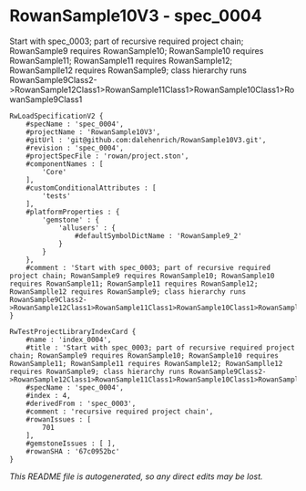 # RowanSample10V3 - spec_0004
Start with spec_0003; part of recursive required project chain; RowanSample9 requires RowanSample10; RowanSample10 requires RowanSample11; RowanSample11 requires RowanSample12; RowanSamplle12 requires RowanSample9; class hierarchy runs RowanSample9Class2->RowanSample12Class1>RowanSample11Class1>RowanSample10Class1>RowanSample9Class1
```
RwLoadSpecificationV2 {
	#specName : 'spec_0004',
	#projectName : 'RowanSample10V3',
	#gitUrl : 'git@github.com:dalehenrich/RowanSample10V3.git',
	#revision : 'spec_0004',
	#projectSpecFile : 'rowan/project.ston',
	#componentNames : [
		'Core'
	],
	#customConditionalAttributes : [
		'tests'
	],
	#platformProperties : {
		'gemstone' : {
			'allusers' : {
				#defaultSymbolDictName : 'RowanSample9_2'
			}
		}
	},
	#comment : 'Start with spec_0003; part of recursive required project chain; RowanSample9 requires RowanSample10; RowanSample10 requires RowanSample11; RowanSample11 requires RowanSample12; RowanSamplle12 requires RowanSample9; class hierarchy runs RowanSample9Class2->RowanSample12Class1>RowanSample11Class1>RowanSample10Class1>RowanSample9Class1'
}

RwTestProjectLibraryIndexCard {
	#name : 'index_0004',
	#title : 'Start with spec_0003; part of recursive required project chain; RowanSample9 requires RowanSample10; RowanSample10 requires RowanSample11; RowanSample11 requires RowanSample12; RowanSamplle12 requires RowanSample9; class hierarchy runs RowanSample9Class2->RowanSample12Class1>RowanSample11Class1>RowanSample10Class1>RowanSample9Class1',
	#specName : 'spec_0004',
	#index : 4,
	#derivedFrom : 'spec_0003',
	#comment : 'recursive required project chain',
	#rowanIssues : [
		701
	],
	#gemstoneIssues : [ ],
	#rowanSHA : '67c0952bc'
}
```

*This README file is autogenerated, so any direct edits may be lost.*
